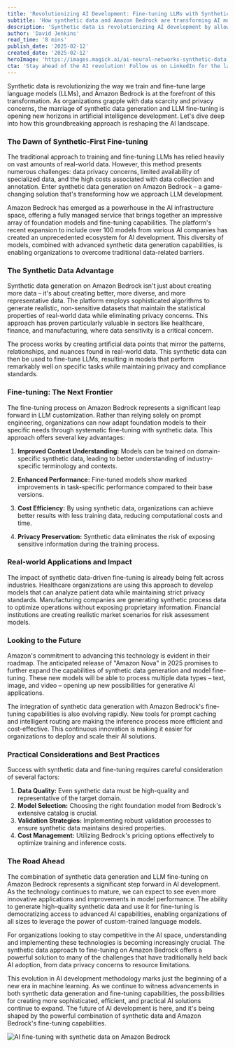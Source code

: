```yaml
---
title: 'Revolutionizing AI Development: Fine-tuning LLMs with Synthetic Data on Amazon Bedrock'
subtitle: 'How synthetic data and Amazon Bedrock are transforming AI model training'
description: 'Synthetic data is revolutionizing AI development by allowing fine-tuning of large language models on Amazon Bedrock. Explore how this approach addresses data scarcity and privacy while fostering custom AI solutions.'
author: 'David Jenkins'
read_time: '8 mins'
publish_date: '2025-02-12'
created_date: '2025-02-12'
heroImage: 'https://images.magick.ai/ai-neural-networks-synthetic-data.jpg'
cta: 'Stay ahead of the AI revolution! Follow us on LinkedIn for the latest insights on synthetic data, LLM fine-tuning, and cutting-edge developments in AI technology.'
---
```


Synthetic data is revolutionizing the way we train and fine-tune large language models (LLMs), and Amazon Bedrock is at the forefront of this transformation. As organizations grapple with data scarcity and privacy concerns, the marriage of synthetic data generation and LLM fine-tuning is opening new horizons in artificial intelligence development. Let's dive deep into how this groundbreaking approach is reshaping the AI landscape.

### The Dawn of Synthetic-First Fine-tuning

The traditional approach to training and fine-tuning LLMs has relied heavily on vast amounts of real-world data. However, this method presents numerous challenges: data privacy concerns, limited availability of specialized data, and the high costs associated with data collection and annotation. Enter synthetic data generation on Amazon Bedrock – a game-changing solution that's transforming how we approach LLM development.

Amazon Bedrock has emerged as a powerhouse in the AI infrastructure space, offering a fully managed service that brings together an impressive array of foundation models and fine-tuning capabilities. The platform's recent expansion to include over 100 models from various AI companies has created an unprecedented ecosystem for AI development. This diversity of models, combined with advanced synthetic data generation capabilities, is enabling organizations to overcome traditional data-related barriers.

### The Synthetic Data Advantage

Synthetic data generation on Amazon Bedrock isn't just about creating more data – it's about creating better, more diverse, and more representative data. The platform employs sophisticated algorithms to generate realistic, non-sensitive datasets that maintain the statistical properties of real-world data while eliminating privacy concerns. This approach has proven particularly valuable in sectors like healthcare, finance, and manufacturing, where data sensitivity is a critical concern.

The process works by creating artificial data points that mirror the patterns, relationships, and nuances found in real-world data. This synthetic data can then be used to fine-tune LLMs, resulting in models that perform remarkably well on specific tasks while maintaining privacy and compliance standards.

### Fine-tuning: The Next Frontier

The fine-tuning process on Amazon Bedrock represents a significant leap forward in LLM customization. Rather than relying solely on prompt engineering, organizations can now adapt foundation models to their specific needs through systematic fine-tuning with synthetic data. This approach offers several key advantages:

1. **Improved Context Understanding:** Models can be trained on domain-specific synthetic data, leading to better understanding of industry-specific terminology and contexts.

2. **Enhanced Performance:** Fine-tuned models show marked improvements in task-specific performance compared to their base versions.

3. **Cost Efficiency:** By using synthetic data, organizations can achieve better results with less training data, reducing computational costs and time.

4. **Privacy Preservation:** Synthetic data eliminates the risk of exposing sensitive information during the training process.

### Real-world Applications and Impact

The impact of synthetic data-driven fine-tuning is already being felt across industries. Healthcare organizations are using this approach to develop models that can analyze patient data while maintaining strict privacy standards. Manufacturing companies are generating synthetic process data to optimize operations without exposing proprietary information. Financial institutions are creating realistic market scenarios for risk assessment models.

### Looking to the Future

Amazon's commitment to advancing this technology is evident in their roadmap. The anticipated release of "Amazon Nova" in 2025 promises to further expand the capabilities of synthetic data generation and model fine-tuning. These new models will be able to process multiple data types – text, image, and video – opening up new possibilities for generative AI applications.

The integration of synthetic data generation with Amazon Bedrock's fine-tuning capabilities is also evolving rapidly. New tools for prompt caching and intelligent routing are making the inference process more efficient and cost-effective. This continuous innovation is making it easier for organizations to deploy and scale their AI solutions.

### Practical Considerations and Best Practices

Success with synthetic data and fine-tuning requires careful consideration of several factors:

1. **Data Quality:** Even synthetic data must be high-quality and representative of the target domain.
2. **Model Selection:** Choosing the right foundation model from Bedrock's extensive catalog is crucial.
3. **Validation Strategies:** Implementing robust validation processes to ensure synthetic data maintains desired properties.
4. **Cost Management:** Utilizing Bedrock's pricing options effectively to optimize training and inference costs.

### The Road Ahead

The combination of synthetic data generation and LLM fine-tuning on Amazon Bedrock represents a significant step forward in AI development. As the technology continues to mature, we can expect to see even more innovative applications and improvements in model performance. The ability to generate high-quality synthetic data and use it for fine-tuning is democratizing access to advanced AI capabilities, enabling organizations of all sizes to leverage the power of custom-trained language models.

For organizations looking to stay competitive in the AI space, understanding and implementing these technologies is becoming increasingly crucial. The synthetic data approach to fine-tuning on Amazon Bedrock offers a powerful solution to many of the challenges that have traditionally held back AI adoption, from data privacy concerns to resource limitations.

This evolution in AI development methodology marks just the beginning of a new era in machine learning. As we continue to witness advancements in both synthetic data generation and fine-tuning capabilities, the possibilities for creating more sophisticated, efficient, and practical AI solutions continue to expand. The future of AI development is here, and it's being shaped by the powerful combination of synthetic data and Amazon Bedrock's fine-tuning capabilities.

![AI fine-tuning with synthetic data on Amazon Bedrock](https://i.magick.ai/PIXE/1739382541491_magick_img.webp)